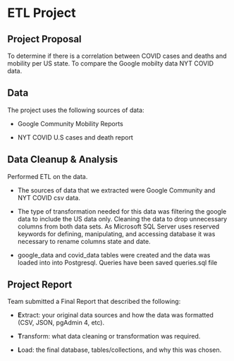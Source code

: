 # ETL Project


## Project Proposal
To determine if there is a correlation between COVID cases and deaths and mobility per US state. To compare the Google mobilty data NYT COVID data.

## Data

The project uses the following sources of data:

* Google Community Mobility Reports

* NYT COVID U.S cases and death report


## Data Cleanup & Analysis

Performed ETL on the data. 

* The sources of data that we extracted were Google Community and NYT COVID csv data.

* The type of transformation needed for this data was filtering the google data to include the US data only. Cleaning the data to drop unnecessary columns from both data sets. As Microsoft SQL Server uses reserved keywords for defining, manipulating, and accessing database it was necessary to rename columns state and date.

* google_data and covid_data tables were created and the data was loaded into into Postgresql. Queries have been saved queries.sql file


## Project Report

Team submitted a Final Report that described the following:

* **E**xtract: your original data sources and how the data was formatted (CSV, JSON, pgAdmin 4, etc).

* **T**ransform: what data cleaning or transformation was required.

* **L**oad: the final database, tables/collections, and why this was chosen.

